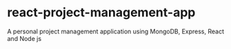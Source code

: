 # react-project-management-app
A personal project management application using MongoDB, Express, React and Node js
